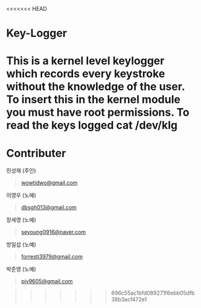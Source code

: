 <<<<<<< HEAD
# Key-Logger
This is a kernel level keylogger which records every keystroke without the knowledge of the user.
To insert this in the kernel module you must have root permissions.
To read the keys logged cat /dev/klg 
=======
# Contributer

민성재 (주인) 
> wowtjdwo@gmail.com

이영우 (노예) 
> dbsgh013@gmail.com

장세영 (노예) 
> seyoung0916@naver.com

방일섭 (노예) 
> forresti3979@gmail.com 

박준영 (노예) 
> pjy9605@gmail.com

>>>>>>> 696c55ac1bfd089271f6ebb05dfb38b3acf472e1
